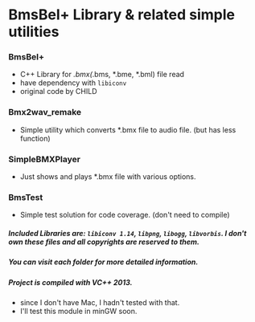 # BmsBel+ Library & related simple utilities

### BmsBel+
- C++ Library for *.bmx(*.bms, *.bme, *.bml) file read
- have dependency with ```libiconv```
- original code by CHILD

### Bmx2wav_remake
- Simple utility which converts *.bmx file to audio file. (but has less function)

### SimpleBMXPlayer
- Just shows and plays *.bmx file with various options.

### BmsTest
- Simple test solution for code coverage. (don't need to compile)

##### Included Libraries are: ```libiconv 1.14```, ```libpng```, ```libogg```, ```libvorbis```. I don't own these files and all copyrights are reserved to them.

##### You can visit each folder for more detailed information.

##### Project is compiled with VC++ 2013.
- since I don't have Mac, I hadn't tested with that.
- I'll test this module in minGW soon.